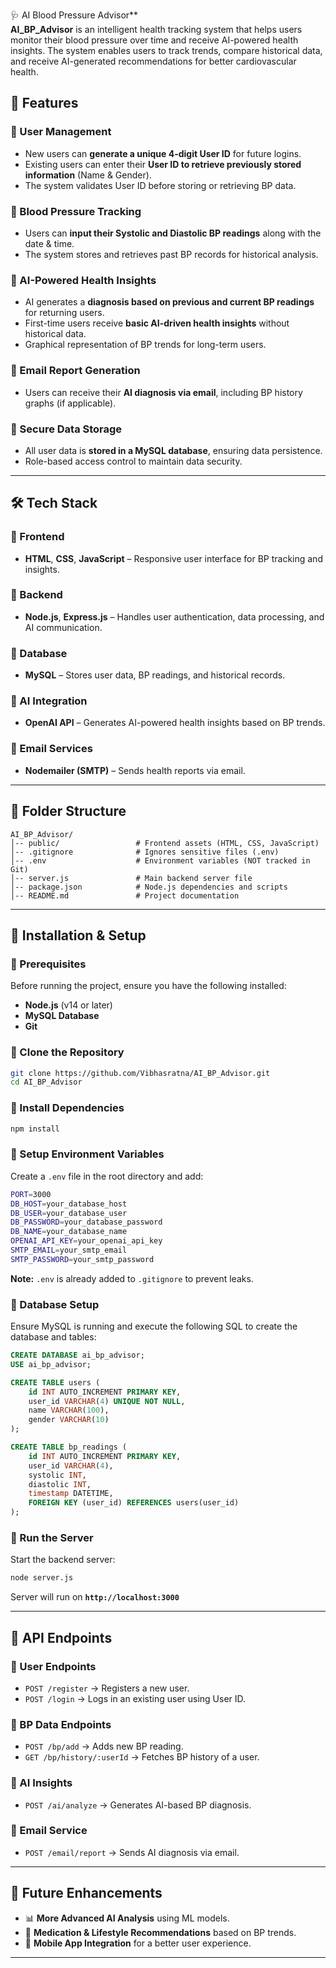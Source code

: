 🩺 AI Blood Pressure Advisor**  
**AI_BP_Advisor** is an intelligent health tracking system that helps users monitor their blood pressure over time and receive AI-powered health insights. The system enables users to track trends, compare historical data, and receive AI-generated recommendations for better cardiovascular health.  

## **📌 Features**  
### **🔹 User Management**  
- New users can **generate a unique 4-digit User ID** for future logins.  
- Existing users can enter their **User ID to retrieve previously stored information** (Name & Gender).  
- The system validates User ID before storing or retrieving BP data.  

### **🔹 Blood Pressure Tracking**  
- Users can **input their Systolic and Diastolic BP readings** along with the date & time.  
- The system stores and retrieves past BP records for historical analysis.  

### **🔹 AI-Powered Health Insights**  
- AI generates a **diagnosis based on previous and current BP readings** for returning users.  
- First-time users receive **basic AI-driven health insights** without historical data.  
- Graphical representation of BP trends for long-term users.  

### **🔹 Email Report Generation**  
- Users can receive their **AI diagnosis via email**, including BP history graphs (if applicable).  

### **🔹 Secure Data Storage**  
- All user data is **stored in a MySQL database**, ensuring data persistence.  
- Role-based access control to maintain data security.  

---

## **🛠️ Tech Stack**  
### **🔷 Frontend**  
- **HTML**, **CSS**, **JavaScript** – Responsive user interface for BP tracking and insights.  

### **🔷 Backend**  
- **Node.js**, **Express.js** – Handles user authentication, data processing, and AI communication.  

### **🔷 Database**  
- **MySQL** – Stores user data, BP readings, and historical records.  

### **🔷 AI Integration**  
- **OpenAI API** – Generates AI-powered health insights based on BP trends.  

### **🔷 Email Services**  
- **Nodemailer (SMTP)** – Sends health reports via email.  

---

## **📂 Folder Structure**  
```
AI_BP_Advisor/
│-- public/                 # Frontend assets (HTML, CSS, JavaScript)
│-- .gitignore              # Ignores sensitive files (.env)
│-- .env                    # Environment variables (NOT tracked in Git)
│-- server.js               # Main backend server file
│-- package.json            # Node.js dependencies and scripts
│-- README.md               # Project documentation
```

---

## **🚀 Installation & Setup**  
### **🔹 Prerequisites**  
Before running the project, ensure you have the following installed:  
- **Node.js** (v14 or later)  
- **MySQL Database**  
- **Git**  

### **🔹 Clone the Repository**  
```sh
git clone https://github.com/Vibhasratna/AI_BP_Advisor.git
cd AI_BP_Advisor
```

### **🔹 Install Dependencies**  
```sh
npm install
```

### **🔹 Setup Environment Variables**  
Create a `.env` file in the root directory and add:  
```sh
PORT=3000
DB_HOST=your_database_host
DB_USER=your_database_user
DB_PASSWORD=your_database_password
DB_NAME=your_database_name
OPENAI_API_KEY=your_openai_api_key
SMTP_EMAIL=your_smtp_email
SMTP_PASSWORD=your_smtp_password
```
**Note:** `.env` is already added to `.gitignore` to prevent leaks.  

### **🔹 Database Setup**  
Ensure MySQL is running and execute the following SQL to create the database and tables:  
```sql
CREATE DATABASE ai_bp_advisor;
USE ai_bp_advisor;

CREATE TABLE users (
    id INT AUTO_INCREMENT PRIMARY KEY,
    user_id VARCHAR(4) UNIQUE NOT NULL,
    name VARCHAR(100),
    gender VARCHAR(10)
);

CREATE TABLE bp_readings (
    id INT AUTO_INCREMENT PRIMARY KEY,
    user_id VARCHAR(4),
    systolic INT,
    diastolic INT,
    timestamp DATETIME,
    FOREIGN KEY (user_id) REFERENCES users(user_id)
);
```

### **🔹 Run the Server**  
Start the backend server:  
```sh
node server.js
```
Server will run on **`http://localhost:3000`**  

---

## **📝 API Endpoints**  
### **🔹 User Endpoints**  
- `POST /register` → Registers a new user.  
- `POST /login` → Logs in an existing user using User ID.  

### **🔹 BP Data Endpoints**  
- `POST /bp/add` → Adds new BP reading.  
- `GET /bp/history/:userId` → Fetches BP history of a user.  

### **🔹 AI Insights**  
- `POST /ai/analyze` → Generates AI-based BP diagnosis.  

### **🔹 Email Service**  
- `POST /email/report` → Sends AI diagnosis via email.  

---

## **🎯 Future Enhancements**  
- 📊 **More Advanced AI Analysis** using ML models.  
- 📅 **Medication & Lifestyle Recommendations** based on BP trends.  
- 📱 **Mobile App Integration** for a better user experience.  

---

